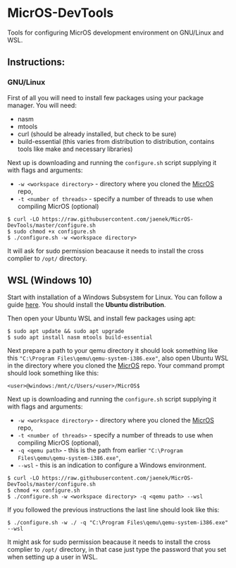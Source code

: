 # MicrOS-DevTools
Tools for configuring MicrOS development environment on GNU/Linux and WSL.

## Instructions:

### GNU/Linux
First of all you will need to install few packages using your package manager.
You will need:
- nasm
- mtools
- curl (should be already installed, but check to be sure)
- build-essential (this varies from distribution to distribution, contains tools like make and necessary libraries)

Next up is downloading and running the `configure.sh` script supplying it with flags and arguments:
- `-w <workspace directory>` - directory where you cloned the [MicrOS](https://github.com/Tearth/MicrOS) repo,
- `-t <number of threads>` - specify a number of threads to use when compiling MicrOS (optional)
```
$ curl -LO https://raw.githubusercontent.com/jaenek/MicrOS-DevTools/master/configure.sh
$ sudo chmod +x configure.sh
$ ./configure.sh -w <workspace directory>
```
It will ask for sudo permission beacause it needs to install the cross complier to `/opt/` directory.

## WSL (Windows 10)
Start with installation of a Windows Subsystem for Linux. You can follow a guide [here](https://docs.microsoft.com/en-us/windows/wsl/install-win10). You should install the **Ubuntu distribution**.

Then open your Ubuntu WSL and install few packages using apt:
```
$ sudo apt update && sudo apt upgrade
$ sudo apt install nasm mtools build-essential
```

Next prepare a path to your qemu directory it should look something like this `"C:\Program Files\qemu\qemu-system-i386.exe"`, also open Ubuntu WSL in the directory where you cloned the [MicrOS](https://github.com/Tearth/MicrOS) repo. Your command prompt should look something like this:
```
<user>@windows:/mnt/c/Users/<user>/MicrOS$
```
  
Next up is downloading and running the `configure.sh` script supplying it with flags and arguments:
- `-w <workspace directory>` - directory where you cloned the [MicrOS](https://github.com/Tearth/MicrOS) repo,
- `-t <number of threads>` - specify a number of threads to use when compiling MicrOS (optional),
- `-q <qemu path>` - this is the path from earlier `"C:\Program Files\qemu\qemu-system-i386.exe"`,
- `--wsl` - this is an indication to configure a Windows environment.
```
$ curl -LO https://raw.githubusercontent.com/jaenek/MicrOS-DevTools/master/configure.sh
$ chmod +x configure.sh
$ ./configure.sh -w <workspace directory> -q <qemu path> --wsl
```
If you followed the previous instructions the last line should look like this:
```
$ ./configure.sh -w ./ -q "C:\Program Files\qemu\qemu-system-i386.exe" --wsl
```
It might ask for sudo permission beacause it needs to install the cross complier to `/opt/` directory, in that case just type the password that you set when setting up a user in WSL.
